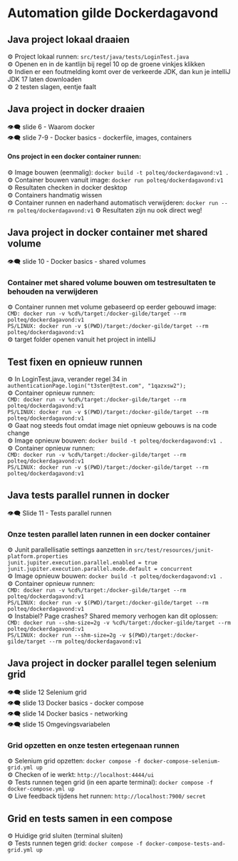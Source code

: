 # Automation gilde Dockerdagavond

## Java project lokaal draaien
⚙️️ Project lokaal runnen: `src/test/java/tests/LoginTest.java`  
⚙️️ Openen en in de kantlijn bij regel 10 op de groene vinkjes klikken  
⚙️️ Indien er een foutmelding komt over de verkeerde JDK, dan kun je intelliJ JDK 17 laten downloaden  
⚙️️ 2 testen slagen, eentje faalt  

## Java project in docker draaien
👁️‍🗨️ slide 6 - Waarom docker  
👁️‍🗨️ slide 7-9 - Docker basics - dockerfile, images, containers
#### Ons project in een docker container runnen:
⚙️ Image bouwen (eenmalig): `docker build -t polteq/dockerdagavond:v1 .`  
⚙️ Container bouwen vanuit image: `docker run polteq/dockerdagavond:v1`  
⚙️ Resultaten checken in docker desktop  
⚙️ Containers handmatig wissen  
⚙️ Container runnen en naderhand automatisch verwijderen: `docker run --rm polteq/dockerdagavond:v1`
⚙️ Resultaten zijn nu ook direct weg!

## Java project in docker container met shared volume
👁️‍🗨️ slide 10 - Docker basics - shared volumes  
### Container met shared volume bouwen om testresultaten te behouden na verwijderen
⚙️ Container runnen met volume gebaseerd op eerder gebouwd image:  
`CMD: docker run -v %cd%/target:/docker-gilde/target --rm polteq/dockerdagavond:v1`  
`PS/LINUX: docker run -v $(PWD)/target:/docker-gilde/target --rm polteq/dockerdagavond:v1`  
⚙️  target folder openen vanuit het project in intelliJ

## Test fixen en opnieuw runnen
⚙️ In LoginTest.java, verander regel 34 in  
`authenticationPage.login("t3ster@test.com", "1qazxsw2");`  
⚙️ Container opnieuw runnen:   
`CMD: docker run -v %cd%/target:/docker-gilde/target --rm polteq/dockerdagavond:v1`  
`PS/LINUX: docker run -v $(PWD)/target:/docker-gilde/target --rm polteq/dockerdagavond:v1`  
⚙️ Gaat nog steeds fout omdat image niet opnieuw gebouws is na code change  
⚙️ Image opnieuw bouwen: `docker build -t polteq/dockerdagavond:v1 .`  
⚙️ Container opnieuw runnen:  
`CMD: docker run -v %cd%/target:/docker-gilde/target --rm polteq/dockerdagavond:v1`  
`PS/LINUX: docker run -v $(PWD)/target:/docker-gilde/target --rm polteq/dockerdagavond:v1`

## Java tests parallel runnen in docker
👁️‍🗨️ Slide 11 - Tests parallel runnen  
### Onze testen parallel laten runnen in een docker container
⚙️ Junit parallellisatie settings aanzetten in `src/test/resources/junit-platform.properties`  
  `junit.jupiter.execution.parallel.enabled = true`
  `junit.jupiter.execution.parallel.mode.default = concurrent`  
⚙️ Image opnieuw bouwen: `docker build -t polteq/dockerdagavond:v1 .`  
⚙️ Container opnieuw runnen:  
`CMD: docker run -v %cd%/target:/docker-gilde/target --rm polteq/dockerdagavond:v1`  
`PS/LINUX: docker run -v $(PWD)/target:/docker-gilde/target --rm polteq/dockerdagavond:v1`  
⚙️ Instabiel? Page crashes? Shared memory verhogen kan dit oplossen:  
`CMD: docker run --shm-size=2g -v %cd%/target:/docker-gilde/target --rm polteq/dockerdagavond:v1`  
`PS/LINUX: docker run --shm-size=2g -v $(PWD)/target:/docker-gilde/target --rm polteq/dockerdagavond:v1`

## Java project in docker parallel tegen selenium grid
👁️‍🗨️ slide 12 Selenium grid  
👁️‍🗨️ slide 13 Docker basics - docker compose  
👁️‍🗨️ slide 14 Docker basics - networking  
👁️‍🗨️ slide 15 Omgevingsvariabelen  
### Grid opzetten en onze testen ertegenaan runnen
⚙️ Selenium grid opzetten: `docker compose -f docker-compose-selenium-grid.yml up`  
⚙️ Checken of ie werkt: `http://localhost:4444/ui`  
⚙️ Tests runnen tegen grid (in een aparte terminal): `docker compose -f docker-compose.yml up`    
⚙️ Live feedback tijdens het runnen: `http://localhost:7900/` `secret`  

## Grid en tests samen in een compose
⚙️ Huidige grid sluiten (terminal sluiten)  
⚙️ Tests runnen tegen grid: `docker compose -f docker-compose-tests-and-grid.yml up`